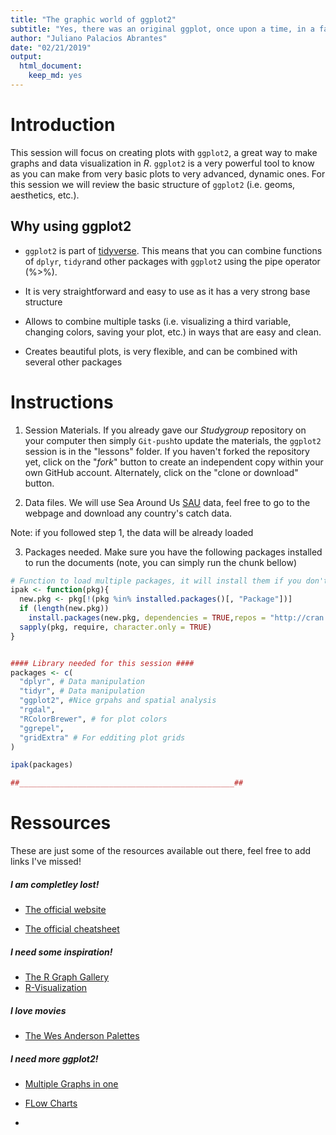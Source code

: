 ```yaml
---
title: "The graphic world of ggplot2"
subtitle: "Yes, there was an original ggplot, once upon a time, in a far, far away galaxy"
author: "Juliano Palacios Abrantes"
date: "02/21/2019"
output: 
  html_document: 
    keep_md: yes
---
```


# Introduction


This session will focus on creating plots with `ggplot2`, a great way to make graphs and data visualization in *R*. `ggplot2` is a very powerful tool to know as you can make from very basic plots to very advanced, dynamic ones. For this session we will review the basic structure of `ggplot2` (i.e. geoms, aesthetics, etc.). 

## Why using ggplot2

- `ggplot2` is part of [tidyverse](https://www.tidyverse.org). This means that you can combine functions of `dplyr`, `tidyr`and other packages with `ggplot2` using the pipe operator (%>%).

- It is very straightforward and easy to use as it has a very strong base structure

- Allows to combine multiple tasks (i.e. visualizing a third variable, changing colors, saving your plot, etc.) in ways that are easy and clean.

- Creates beautiful plots, is very flexible, and can be combined with several other packages

# Instructions

1. Session Materials. If you already gave our *Studygroup* repository on your computer then simply `Git-push`to update the materials, the `ggplot2` session is in the "lessons" folder. If you haven't forked the repository yet, click on the "*fork*" button to create an independent copy within your own GitHub account.  Alternately, click on the "clone or download" button.

2. Data files. We will use Sea Around Us [SAU](http://www.seaaroundus.org) data, feel free to go to the webpage and download any country's catch data. 

Note: if you followed step 1, the data will be already loaded

3. Packages needed. Make sure you have the following packages installed to run the documents (note, you can simply run the chunk bellow)


```r
# Function to load multiple packages, it will install them if you don't have it already
ipak <- function(pkg){
  new.pkg <- pkg[!(pkg %in% installed.packages()[, "Package"])]
  if (length(new.pkg)) 
    install.packages(new.pkg, dependencies = TRUE,repos = "http://cran.us.r-project.org")
  sapply(pkg, require, character.only = TRUE)
}


#### Library needed for this session ####
packages <- c(
  "dplyr", # Data manipulation
  "tidyr", # Data manipulation
  "ggplot2", #Nice grpahs and spatial analysis
  "rgdal",
  "RColorBrewer", # for plot colors
  "ggrepel",
  "gridExtra" # For edditing plot grids
)

ipak(packages)

##________________________________________________##
```

# Ressources

These are just some of the resources available out there, feel free to add links I've missed!

##### I am completley lost!

- [The official website](https://ggplot2.tidyverse.org/reference/index.html)

- [The official cheatsheet](https://www.rstudio.com/wp-content/uploads/2015/03/ggplot2-cheatsheet.pdf)

##### I need some inspiration!

- [The R Graph Gallery](https://www.r-graph-gallery.com/)
- [R-Visualization](http://rvisualization.com/r-scripts/)

##### I love movies 
- [The Wes Anderson Palettes](https://github.com/karthik/wesanderson)

##### I need more ggplot2!

- [Multiple Graphs in one](http://www.sthda.com/english/articles/24-ggpubr-publication-ready-plots/81-ggplot2-easy-way-to-mix-multiple-graphs-on-the-same-page/)
- [FLow Charts](http://corybrunson.github.io/ggalluvial/reference/geom_flow.html)

-
